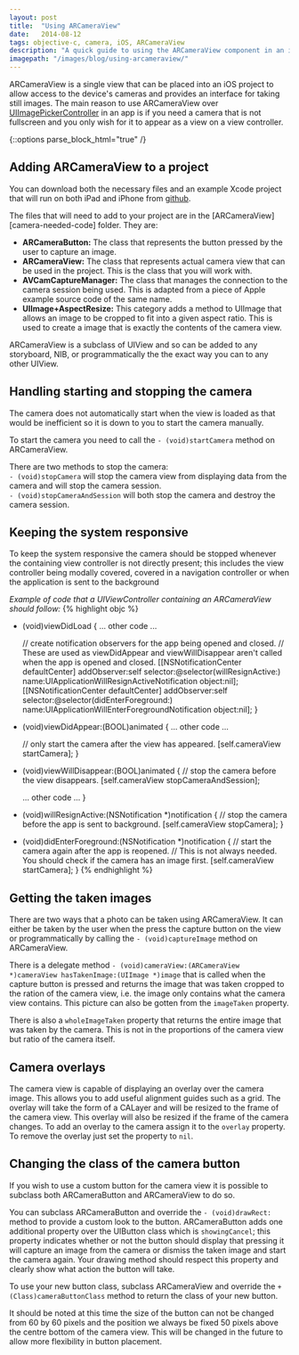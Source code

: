 ```yaml
---
layout: post
title:  "Using ARCameraView"
date:   2014-08-12
tags: objective-c, camera, iOS, ARCameraView
description: "A quick guide to using the ARCameraView component in an iOS project."
imagepath: "/images/blog/using-arcameraview/"
---
```



ARCameraView is a single view that can be placed into an iOS project to allow access to the device's cameras and provides an interface for taking still images. The main reason to use ARCameraView over [UIImagePickerController][apple-camera] in an app is if you need a camera that is not fullscreen and you only wish for it to appear as a view on a view controller.

<!--- <img src="{{ "camera-view.png" | prepend: page.imagepath | prepend: site.baseurl }}" width="400px" /> -->


{::options parse_block_html="true" /}

## Adding ARCameraView to a project
You can download both the necessary files and an example Xcode project that will run on both iPad and iPhone from [github][camera-project].

<div class="hi">
The files that will need to add to your project are in the [ARCameraView][camera-needed-code] folder. They are:

 *  **ARCameraButton:** The class that represents the button pressed by the user to capture an image.
 *  **ARCameraView:** The class that represents actual camera view that can be used in the project. This is the class that you will work with.
 *  **AVCamCaptureManager:** The class that manages the connection to the camera session being used. This is adapted from a piece of Apple example source code of the same name.
 *  **UIImage+AspectResize:** This category adds a method to UIImage that allows an image to be cropped to fit into a given aspect ratio. This is used to create a image that is exactly the contents of the camera view.
</div>

ARCameraView is a subclass of UIView and so can be added to any storyboard, NIB, or programmatically the the exact way you can to any other UIView. 



## Handling starting and stopping the camera
The camera does not automatically start when the view is loaded as that would be inefficient so it is down to you to start the camera manually.

To start the camera you need to call the `- (void)startCamera` method on ARCameraView.

There are two methods to stop the camera:<br>
`- (void)stopCamera` will stop the camera view from displaying data from the camera and will stop the camera session. <br>
`- (void)stopCameraAndSession` will both stop the camera and destroy the camera session.



## Keeping the system responsive
To keep the system responsive the camera should be stopped whenever the containing view controller is not directly present; this includes the view controller being modally covered, covered in a navigation controller or when the application is sent to the background

_Example of code that a UIViewController containing an ARCameraView should follow:_
{% highlight objc %}
- (void)viewDidLoad
{
    ... other code ...

    // create notification observers for the app being opened and closed.
    // These are used as viewDidAppear and viewWillDisappear aren't called when the app is opened and closed.
    [[NSNotificationCenter defaultCenter] addObserver:self
                                             selector:@selector(willResignActive:)
                                                 name:UIApplicationWillResignActiveNotification
                                               object:nil];
    [[NSNotificationCenter defaultCenter] addObserver:self
                                             selector:@selector(didEnterForeground:)
                                                 name:UIApplicationWillEnterForegroundNotification
                                               object:nil];
}

- (void)viewDidAppear:(BOOL)animated
{
    ... other code ...

    // only start the camera after the view has appeared.
    [self.cameraView startCamera];
}

- (void)viewWillDisappear:(BOOL)animated
{
    // stop the camera before the view disappears.
    [self.cameraView stopCameraAndSession];

    ... other code ...
}

- (void)willResignActive:(NSNotification *)notification
{
    // stop the camera before the app is sent to background.
    [self.cameraView stopCamera];
}

- (void)didEnterForeground:(NSNotification *)notification
{
    // start the camera again after the app is reopened. 
    // This is not always needed. You should check if the camera has an image first.
    [self.cameraView startCamera];
}
{% endhighlight %}



## Getting the taken images
There are two ways that a photo can be taken using ARCameraView. It can either be taken by the user when the press the capture button on the view or programmatically by calling the `- (void)captureImage` method on ARCameraView.

There is a delegate method `- (void)cameraView:(ARCameraView *)cameraView hasTakenImage:(UIImage *)image` that is called when the capture button is pressed and returns the image that was taken cropped to the ration of the camera view, i.e. the image only contains what the camera view contains. This picture can also be gotten from the `imageTaken` property.

There is also a `wholeImageTaken` property that returns the entire image that was taken by the camera. This is not in the proportions of the camera view but ratio of the camera itself.



## Camera overlays
The camera view is capable of displaying an overlay over the camera image. This allows you to add useful alignment guides such as a grid.
The overlay will take the form of a CALayer and will be resized to the frame of the camera view. This overlay will also be resized if the frame of the camera changes.
To add an overlay to the camera assign it to the `overlay` property. To remove the overlay just set the property to `nil`.



## Changing the class of the camera button
If you wish to use a custom button for the camera view it is possible to subclass both ARCameraButton and ARCameraView to do so.

You can subclass ARCameraButton and override the `- (void)drawRect:` method to provide a custom look to the button. ARCameraButton adds one additional property over the UIButton class which is `showingCancel`; this property indicates whether or not the button should display that pressing it will capture an image from the camera or dismiss the taken image and start the camera again. Your drawing method should respect this property and clearly show what action the button will take.

To use your new button class, subclass ARCameraView and override the `+ (Class)cameraButtonClass` method to return the class of your new button.

<div class="note">
It should be noted at this time the size of the button can not be changed from 60 by 60 pixels and the position we always be fixed 50 pixels above the centre bottom of the camera view. This will be changed in the future to allow more flexibility in button placement.
</div>


[apple-camera]: https://developer.apple.com/library/ios/documentation/uikit/reference/UIImagePickerController_Class/UIImagePickerController/UIImagePickerController.html
[camera-project]:   https://github.com/aderussell/ARCameraView
[camera-needed-code]: https://github.com/aderussell/ARCameraView/tree/master/ARCameraView